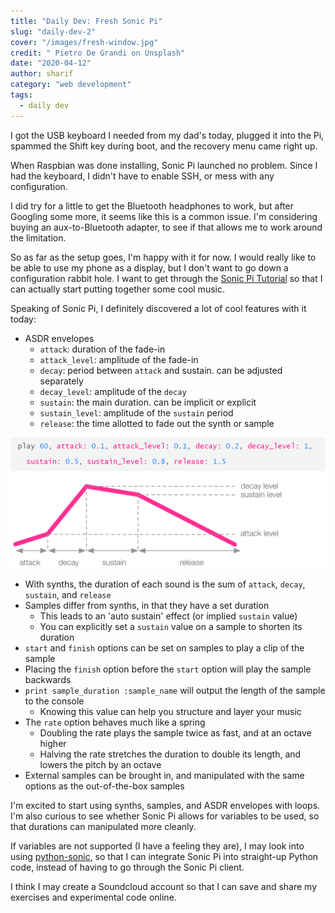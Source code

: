 ```yaml
---
title: "Daily Dev: Fresh Sonic Pi"
slug: "daily-dev-2"
cover: "/images/fresh-window.jpg"
credit: " Pietro De Grandi on Unsplash"
date: "2020-04-12"
author: sharif
category: "web development"
tags:
  - daily dev
---
```


I got the USB keyboard I needed from my dad's today, plugged it into the Pi, spammed the Shift key during boot, and the recovery menu came right up.

When Raspbian was done installing, Sonic Pi launched no problem. Since I had the keyboard, I didn't have to enable SSH, or mess with any configuration.

I did try for a little to get the Bluetooth headphones to work, but after Googling some more, it seems like this is a common issue. I'm considering buying an aux-to-Bluetooth adapter, to see if that allows me to work around the limitation.

So as far as the setup goes, I'm happy with it for now. I would really like to be able to use my phone as a display, but I don't want to go down a configuration rabbit hole. I want to get through the [Sonic Pi Tutorial](https://sonic-pi.net/tutorial.html) so that I can actually start putting together some cool music.

Speaking of Sonic Pi, I definitely discovered a lot of cool features with it today:

- ASDR envelopes
  - `attack`: duration of the fade-in
  - `attack_level`: amplitude of the fade-in
  - `decay`: period between `attack` and sustain. can be adjusted separately
  - `decay_level`: amplitude of the `decay`
  - `sustain`: the main duration. can be implicit or explicit
  - `sustain_level`: amplitude of the `sustain` period
  - `release`: the time allotted to fade out the synth or sample

![Sonic Pi ASDR Envelope Graph](./sonic-pi-graph.PNG)

- With synths, the duration of each sound is the sum of `attack`, `decay`, `sustain`, and `release`
- Samples differ from synths, in that they have a set duration
  - This leads to an 'auto sustain' effect (or implied `sustain` value)
  - You can explicitly set a `sustain` value on a sample to shorten its duration
- `start` and `finish` options can be set on samples to play a clip of the sample
- Placing the `finish` option before the `start` option will play the sample backwards
- `print sample_duration :sample_name` will output the length of the sample to the console
  - Knowing this value can help you structure and layer your music
- The `rate` option behaves much like a spring
  - Doubling the rate plays the sample twice as fast, and at an octave higher
  - Halving the rate stretches the duration to double its length, and lowers the pitch by an octave
- External samples can be brought in, and manipulated with the same options as the out-of-the-box samples

I'm excited to start using synths, samples, and ASDR envelopes with loops. I'm also curious to see whether Sonic Pi allows for variables to be used, so that durations can manipulated more cleanly.

If variables are not supported (I have a feeling they are), I may look into using [python-sonic](https://pypi.org/project/python-sonic/), so that I can integrate Sonic Pi into straight-up Python code, instead of having to go through the Sonic Pi client.

I think I may create a Soundcloud account so that I can save and share my exercises and experimental code online.
